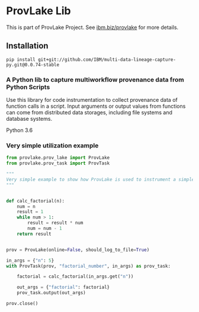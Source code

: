 # ProvLake Lib

This is part of ProvLake Project. See [ibm.biz/provlake](http://ibm.biz/provlake) for more details.

## Installation

`pip install git+git://github.com/IBM/multi-data-lineage-capture-py.git@0.0.74-stable`


### A Python lib to capture multiworkflow provenance data from Python Scripts

Use this library for code instrumentation to collect provenance data of function calls in a script. Input arguments or output values from functions can come from distributed data storages, including file systems and database systems.

Python 3.6


### Very simple utilization example

```python
from provlake.prov_lake import ProvLake
from provlake.prov_task import ProvTask

"""
Very simple example to show how ProvLake is used to instrument a simple python script for provenance data management.
"""


def calc_factorial(n):
    num = n
    result = 1
    while num > 1:
        result = result * num
        num = num - 1
    return result


prov = ProvLake(online=False, should_log_to_file=True)

in_args = {"n": 5}
with ProvTask(prov, "factorial_number", in_args) as prov_task:

    factorial = calc_factorial(in_args.get("n"))

    out_args = {"factorial": factorial}
    prov_task.output(out_args)

prov.close()

```
